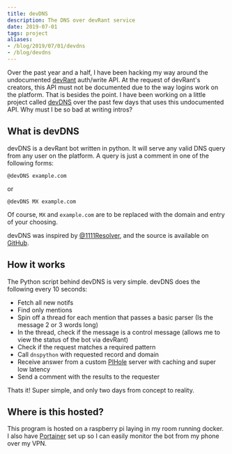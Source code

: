 ```yaml
---
title: devDNS
description: The DNS over devRant service
date: 2019-07-01
tags: project
aliases:
- /blog/2019/07/01/devdns
- /blog/devdns
---
```


Over the past year and a half, I have been hacking my way around the undocumented [devRant](https://devrant.com) auth/write API. At the request of devRant's creators, this API must not be documented due to the way logins work on the platform. That is besides the point. I have been working on a little project called [devDNS](https://devrant.com/collabs/2163502) over the past few days that uses this undocumented API. Why must I be so bad at writing intros?

## What is devDNS
devDNS is a devRant bot written in python. It will serve any valid DNS query from any user on the platform. A query is just a comment in one of the following forms:
```
@devDNS example.com
```
or
```
@devDNS MX example.com
```
Of course, `MX` and `example.com` are to be replaced with the domain and entry of your choosing.

devDNS was inspired by [@1111Resolver](https://twitter.com/1111resolver), and the source is available on [GitHub](https://github.com/Ewpratten/devDNS).

## How it works
The Python script behind devDNS is very simple. devDNS does the following every 10 seconds:
 - Fetch all new notifs
 - Find only mentions
 - Spin off a thread for each mention that passes a basic parser (Is the message 2 or 3 words long)
 - In the thread, check if the message is a control message (allows me to view the status of the bot via devRant)
 - Check if the request matches a required pattern
 - Call `dnspython` with requested record and domain
 - Receive answer from a custom [PIHole](https://pi-hole.net/) server with caching and super low latency
 - Send a comment with the results to the requester

Thats it! Super simple, and only two days from concept to reality.

## Where is this hosted?
This program is hosted on a raspberry pi laying in my room running docker. I also have [Portainer](https://www.portainer.io/) set up so I can easily monitor the bot from my phone over my VPN.

